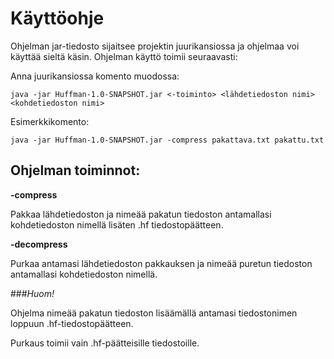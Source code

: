 # Käyttöohje

Ohjelman jar-tiedosto sijaitsee projektin juurikansiossa ja ohjelmaa voi käyttää sieltä käsin. Ohjelman käyttö toimii seuraavasti:

Anna juurikansiossa komento muodossa:

 ```java -jar Huffman-1.0-SNAPSHOT.jar <-toiminto> <lähdetiedoston nimi> <kohdetiedoston nimi>```

Esimerkkikomento: 

```java -jar Huffman-1.0-SNAPSHOT.jar -compress pakattava.txt pakattu.txt```


## Ohjelman toiminnot:

**-compress** 

Pakkaa lähdetiedoston ja nimeää pakatun tiedoston antamallasi kohdetiedoston nimellä lisäten .hf tiedostopäätteen.

**-decompress** 

Purkaa antamasi lähdetiedoston pakkauksen ja nimeää puretun tiedoston antamallasi kohdetiedoston nimellä.
               

###*Huom!*

Ohjelma nimeää pakatun tiedoston lisäämällä antamasi tiedostonimen loppuun .hf-tiedostopäätteen.

Purkaus toimii vain .hf-päätteisille tiedostoille.
             
